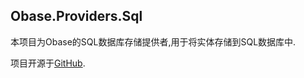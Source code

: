 ﻿## Obase.Providers.Sql
本项目为Obase的SQL数据库存储提供者,用于将实体存储到SQL数据库中.

项目开源于[GitHub](https://github.com/lechengruangong/Obase4DotNet).